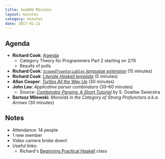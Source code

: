 ```yaml
---
title: SeaHUG Minutes
layout: minutes
category: minutes
date: 2017-01-21
---
```


## Agenda

* **Richard Cook**: [Agenda][agenda]
  * Category Theory for Programmers Part 2 starting on 2/15
  * Results of polls
* **Richard Cook**: [_`ScopedTypeVariables` language extension_][scoped-type-variables] (15 minutes)
* **Richard Cook**: [_Literate Haskell template_][literal-haskell-template] (5 minutes)
* **Allan Cooper**: [_Turtles All the Way Up_][turtles-all-the-way-up] (30 minutes)
* **John Leo**: _Applicative parser combinators_ (30&ndash;60 minutes)
  * Source: [_Combinator Parsing: A Short Tutorial_][combinator-parsing-tutorial] by S. Doaitse Swierstra
* **Bartosz Milewski**: _Monoids in the Category of Strong Profunctors a.k.a. Arrows_ (30 minutes)

## Notes

* Attendance: 14 people
* 1 new member
* Video camera broke down!
* Useful links:
  * Richard's [Beginning Practical Haskell][beginning-practical-haskell] class

[agenda]: RichardCook_SeaHUGAgenda_20170121.pptx
[beginning-practical-haskell]: https://github.com/rcook/beginning-practical-haskell
[combinator-parsing-tutorial]: https://pdfs.semanticscholar.org/259a/1ea6cd448558c5da1068a8e1754ba68ecc6e.pdf
[literal-haskell-template]: https://github.com/seahug/scoped-type-vars/blob/master/LH.md
[scoped-type-variables]: https://github.com/seahug/scoped-type-vars
[turtles-all-the-way-up]: AllanCooper_TurtlesAllTheWayUp.pptx
